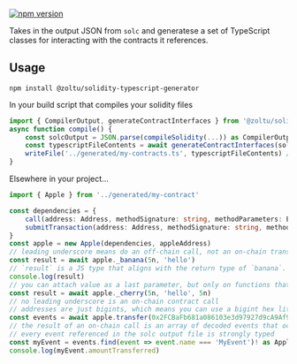 [![npm version](https://badge.fury.io/js/solidity-typescript-generator.svg)](https://badge.fury.io/js/solidity-typescript-generator)

Takes in the output JSON from `solc` and generatese a set of TypeScript classes for interacting with the contracts it references.

## Usage
```
npm install @zoltu/solidity-typescript-generator
```
In your build script that compiles your solidity files
```typescript
import { CompilerOutput, generateContractInterfaces } from '@zoltu/solidity-typescript-generator'
async function compile() {
	const solcOutput = JSON.parse(compileSolidity(...)) as CompilerOutput // specifics depend on your build process
	const typescriptFileContents = await generateContractInterfaces(solcOutput)
	writeFile('../generated/my-contracts.ts', typescriptFileContents) // specifics depend on your build process
}
```
Elsewhere in your project...
```typescript
import { Apple } from '../generated/my-contract'

const dependencies = {
	call(address: Address, methodSignature: string, methodParameters: EncodableArray, value: bigint): Promise<Uint8Array> => { ... }
	submitTransaction(address: Address, methodSignature: string, methodParameters: EncodableArray, value: bigint): Promise<TransactionReceipt> => { ... }
}
const apple = new Apple(dependencies, appleAddress)
// leading underscore means do an off-chain call, not an on-chain transaction
const result = await apple._banana(5n, 'hello')
// `result` is a JS type that aligns with the return type of `banana`.  For example, `bigint` if `banana` returns a Solidity `uint256` or an object for a Solidity tuple
console.log(result)
// you can attach value as a last parameter, but only on functions that are payable
const result = await apple._cherry(5n, 'hello', 5n)
// no leading underscore is an on-chain contract call
// addresses are just bigints, which means you can use a bigint hex literal!
const events = await apple.transfer(0x2FCBaFb681a086103e3d97927d9cA9Af9f1EBD22n, 5n*10n**18n)
// the result of an on-chain call is an array of decoded events that occurred during the call
// every event referenced in the solc output file is strongly typed
const myEvent = events.find(event => event.name === 'MyEvent')! as Apple.MyEvent
console.log(myEvent.amountTransferred)
```
